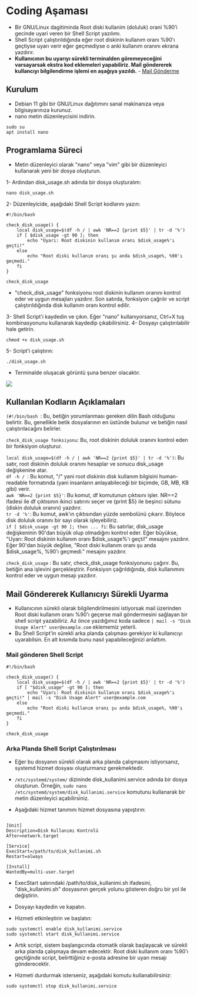 # Coding Aşaması

* Bir GNU/Linux dagitiminda Root diski kullanim (doluluk) orani %90’i gecinde uyari veren bir
Shell Script yazılımı.
* Shell Script çalıştırıldığında eğer root diskinin kullanım oranı  %90'ı geçtiyse uyarı verir eğer geçmediyse o anki kullanım oranını ekrana yazdırır.  
*  **Kullanıcının  bu  uyarıyı sürekli terminalden göremeyeceğini varsayarsak ekstra kod eklemeleri yapabiliriz. Mail göndererek kullancıyı bilgilendirme işlemi en aşağıya yazıldı.** - [Mail Gönderme](https://github.com/sudkostik/PatikaWayToFutureCase/blob/main/Coding/README.md#mail-g%C3%B6ndererek-kullan%C4%B1c%C4%B1y%C4%B1-s%C3%BCrekli-uyarma)



## Kurulum
* Debian 11 gibi bir GNU/Linux dağıtımını sanal makinanıza veya bilgisayarınıza kurunuz.
* nano metin düzenleycisini indirin.
``` 
sudo su 
apt install nano 
```
## Programlama Süreci

* Metin düzenleyici olarak "nano" veya "vim" gibi bir düzenleyici kullanarak yeni bir dosya oluşturun.  

1- Ardından disk_usage.sh adında bir dosya oluşturalım:


```
nano disk_usage.sh
```  
2- Düzenleyicide, aşağıdaki Shell Script kodlarını yazın:

``` 
#!/bin/bash

check_disk_usage() {
	local disk_usage=$(df -h / | awk 'NR==2 {print $5}' | tr -d '%')
	if [ $disk_usage -gt 90 ]; then
		echo "Uyarı: Root diskinin kullanım oranı $disk_usage%'ı geçti!"
	else
		echo "Root diski kullanım oranı şu anda $disk_usage%, %90'ı geçmedi."
	fi
}

check_disk_usage
``` 
*  "check_disk_usage" fonksiyonu root diskinin kullanım oranını kontrol eder ve uygun mesajları yazdırır. Son satırda, fonksiyon çağrılır ve script çalıştırıldığında disk kullanım oranı kontrol edilir.

3- Shell Script'i kaydedin ve çıkın. Eğer "nano" kullanıyorsanız, Ctrl+X tuş kombinasyonunu kullanarak kaydedip çıkabilirsiniz.
4- Dosyayı çalıştırılabilir hale getirin.
```
chmod +x disk_usage.sh
```
5- Script'i çalıştırın:
```
./disk_usage.sh
```
* Terminalde oluşacak görüntü şuna benzer olacaktır. 

![](https://github.com/sudkostik/PatikaWayToFutureCase/blob/main/Coding/CodingImages/UsageReport.png)  

## Kullanılan Kodların Açıklamaları
`(#!/bin/bash `: Bu, betiğin yorumlanması gereken dilin Bash olduğunu belirtir. Bu, genellikle betik dosyalarının en üstünde bulunur ve betiğin nasıl çalıştırılacağını belirler.

`check_disk_usage fonksiyonu`: Bu, root diskinin doluluk oranını kontrol eden bir fonksiyon oluşturur.

`local disk_usage=$(df -h / | awk 'NR==2 {print $5}' | tr -d '%')`: Bu satır, root diskinin doluluk oranını hesaplar ve sonucu disk_usage değişkenine atar.  
`df -h / `: Bu komut, "/" yani root diskinin disk kullanım bilgisini human-readable formatında (yani insanların anlayabileceği bir biçimde, GB, MB, KB gibi) verir.  
`awk 'NR==2 {print $5}'`: Bu komut, df komutunun çıktısını işler. NR==2 ifadesi ile df çıktısının ikinci satırını seçer ve {print $5} ile beşinci sütunu (diskin doluluk oranını) yazdırır.   
`tr -d '%'`: Bu komut, awk'ın çıktısından yüzde sembolünü çıkarır. Böylece disk doluluk oranını bir sayı olarak işleyebiliriz.   
`if [ $disk_usage -gt 90 ]; then ... fi`: Bu satırlar, disk_usage değişkeninin 90'dan büyük olup olmadığını kontrol eder. Eğer büyükse, "Uyarı: Root diskinin kullanım oranı $disk_usage%'ı geçti!" mesajını yazdırır. Eğer 90'dan büyük değilse, "Root diski kullanım oranı şu anda $disk_usage%, %90'ı geçmedi." mesajını yazdırır. 

`check_disk_usage` : Bu satır, check_disk_usage fonksiyonunu çağırır. Bu, betiğin ana işlevini gerçekleştirir. Fonksiyon çağrıldığında, disk kullanımını kontrol eder ve uygun mesajı yazdırır.

## Mail Göndererek Kullanıcıyı Sürekli Uyarma
* Kullanıcının sürekli olarak bilgilendirilmesini istiyorsak mail üzerinden Root diski kullanım oranı %90'ı geçerse mail göndermesini sağlayan bir shell script yazabiliriz. Az önce yazdığımız koda sadece  ``| mail -s "Disk Usage Alert" user@example.com`` eklememiz yeterli.  
* Bu Shell Script'in sürekli arka planda çalışması gerekiyor ki kullanıcıyı uyarabilsin. En alt kısımda bunu nasıl yapabileceğinizi anlattım.

### Mail gönderen Shell Script
```
#!/bin/bash

check_disk_usage() {
    local disk_usage=$(df -h / | awk 'NR==2 {print $5}' | tr -d '%')
    if [ "$disk_usage" -gt 90 ]; then
        echo "Uyarı: Root diskinin kullanım oranı $disk_usage%'ı geçti!" | mail -s "Disk Usage Alert" user@example.com
    else
        echo "Root diski kullanım oranı şu anda $disk_usage%, %90'ı geçmedi."
    fi
}

check_disk_usage
``` 
### Arka Planda Shell Script Çalıştırılması
* Eğer bu dosyanın sürekli olarak arka planda çalışmasını istiyorsanız, systemd hizmet dosyası oluşturmanız gerekmektedir.
* ``/etc/systemd/system/`` dizininde disk_kullanimi.service adında bir dosya oluşturun. Örneğin, ``sudo nano /etc/systemd/system/disk_kullanimi.service`` komutunu kullanarak bir metin düzenleyici açabilirsiniz.

* Aşağıdaki hizmet tanımını hizmet dosyasına yapıştırın:
```

[Unit]
Description=Disk Kullanımı Kontrolü
After=network.target

[Service]
ExecStart=/path/to/disk_kullanimi.sh
Restart=always

[Install]
WantedBy=multi-user.target

```
* ExecStart satırındaki /path/to/disk_kullanimi.sh ifadesini, "disk_kullanimi.sh" dosyasının gerçek yolunu gösteren doğru bir yol ile değiştirin.

* Dosyayı kaydedin ve kapatın.

* Hizmeti etkinleştirin ve başlatın:

```
sudo systemctl enable disk_kullanimi.service
sudo systemctl start disk_kullanimi.service

```
* Artık script, sistem başlangıcında otomatik olarak başlayacak ve sürekli arka planda çalışmaya devam edecektir. Root diski kullanım oranı %90'ı geçtiğinde script, belirttiğiniz e-posta adresine bir uyarı mesajı gönderecektir.

* Hizmeti durdurmak isterseniz, aşağıdaki komutu kullanabilirsiniz:

``` 
sudo systemctl stop disk_kullanimi.service

```





